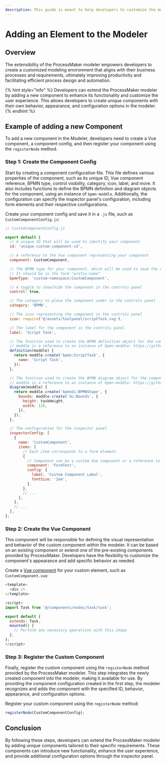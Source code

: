 ```yaml
---
description: This guide is meant to help developers to customize the modeler experience
---
```


# Adding an Element to the Modeler

## Overview

The extensibility of the ProcessMaker modeler empowers developers to create a customized modeling environment that aligns with their business processes and requirements, ultimately improving productivity and facilitating efficient process design and automation.

{% hint style="info" %}
Developers can extend the ProcessMaker modeler by adding a new component to enhance its functionality and customize the user experience. This allows developers to create unique components with their own behavior, appearance, and configuration options in the modeler.
{% endhint %}

## Example of adding a new Component

To add a new component in the Modeler, developers need to create a Vue component, a component config, and then register your component using the `registerNode` method.

### Step 1: Create the Component Config

Start by creating a component configuration file. This file defines various properties of the component, such as its unique ID, Vue component reference, BPMN type, control visibility, category, icon, label, and more. It also includes functions to define the BPMN definition and diagram objects for the component, using an instance of `bpmn-moddle`. Additionally, the configuration can specify the inspector panel's configuration, including form elements and their respective configurations.

Create your component config and save it in a `.js` file, such as `CustomComponentConfig.js`:

```javascript
// CustomComponentConfig.js

export default {
  // A unique ID that will be used to identify your component
  id: 'unique-custom-component-id',

  // A reference to the Vue component representing your component
  component: CustomComponent,

  // The BPMN type for your component, which will be used to save the component in XML
  // It should be in the form "prefix:name"
  bpmnType: 'custom-namespace:CustomComponent',

  // A toggle to show/hide the component in the controls panel
  control: true,

  // The category to place the component under in the controls panel
  category: 'BPMN',

  // The icon representing the component in the controls panel
  icon: require('@/assets/toolpanel/scriptTask.svg'),

  // The label for the component in the controls panel
  label: 'Script Task',

  // The function used to create the BPMN definition object for the component in XML
  // moddle is a reference to an instance of bpmn-moddle: https://github.com/bpmn-io/bpmn-moddle
  definition(moddle) {
    return moddle.create('bpmn:ScriptTask', {
      name: 'Script Task',
    });
  },

  // The function used to create the BPMN diagram object for the component in XML
  // moddle is a reference to an instance of bpmn-moddle: https://github.com/bpmn-io/bpmn-moddle
  diagram(moddle) {
    return moddle.create('bpmndi:BPMNShape', {
      bounds: moddle.create('dc:Bounds', {
        height: taskHeight,
        width: 116,
      }),
    });
  },

  // The configuration for the inspector panel
  inspectorConfig: [
    {
      name: 'CustomComponent',
      items: [
        // Each item corresponds to a form element.
        {
          // Component can be a custom Vue component or a reference to a form component from @processmaker/vue-form-elements
          component: 'FormText',
          config: {
            label: 'Custom Component Label',
            fontSize: '2em',
          },
        },
        // ...
      ],
    },
    // ...
  ],
};

```

### Step 2: Create the Vue Component

This component will be responsible for defining the visual representation and behavior of the custom component within the modeler. It can be based on an existing component or extend one of the pre-existing components provided by ProcessMaker. Developers have the flexibility to customize the component's appearance and add specific behavior as needed.

Create a [Vue component](https://vuejs.org/v2/guide/components.html) for your custom element, such as `CustomComponent.vue`:

```javascript
<template>
  <div />
</template>

<script>
import Task from '@/components/nodes/task/task';

export default {
  extends: Task,
  mounted() {
    // Perform any necessary operations with this.shape
  },
};
</script>
```

### Step 3: Register the Custom Component

Finally, register the custom component using the `registerNode` method provided by the ProcessMaker modeler. This step integrates the newly created component into the modeler, making it available for use. By providing the component configuration created in the first step, the modeler recognizes and adds the component with the specified ID, behavior, appearance, and configuration options.

Register your custom component using the `registerNode` method:

```javascript
registerNode(CustomComponentConfig);
```

## Conclusion

By following these steps, developers can extend the ProcessMaker modeler by adding unique components tailored to their specific requirements. These components can introduce new functionality, enhance the user experience, and provide additional configuration options through the inspector panel.
